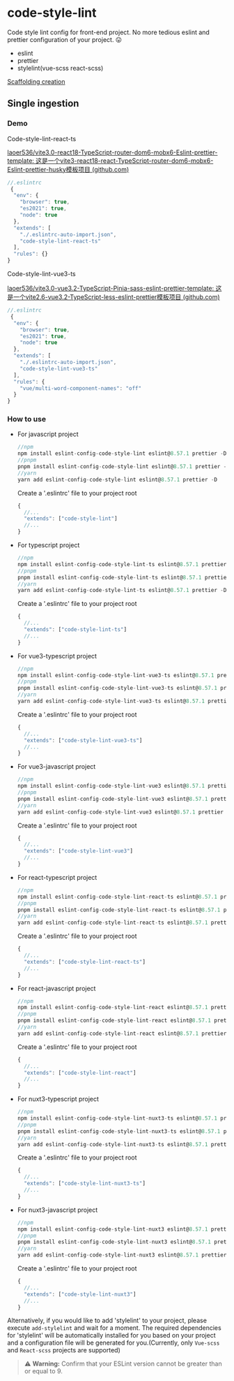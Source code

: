 # code-style-lint

Code style lint config for front-end project. No more tedious eslint and prettier configuration of your project. 😛

- eslint
- prettier
- stylelint(vue-scss react-scss)

[Scaffolding creation](./packages/create-code-style-lint)

## Single ingestion

### Demo

Code-style-lint-react-ts

[laoer536/vite3.0-react18-TypeScript-router-dom6-mobx6-Eslint-prettier-template: 这是一个vite3-react18-react-TypeScript-router-dom6-mobx6-Eslint-prettier-husky模板项目 (github.com)](https://github.com/laoer536/vite3.0-react18-TypeScript-router-dom6-mobx6-Eslint-prettier-template)

```js
//.eslintrc
 {
  "env": {
    "browser": true,
    "es2021": true,
    "node": true
  },
  "extends": [
    "./.eslintrc-auto-import.json",
    "code-style-lint-react-ts"
  ],
  "rules": {}
}
```

Code-style-lint-vue3-ts

[laoer536/vite3.0-vue3.2-TypeScript-Pinia-sass-eslint-prettier-template: 这是一个vite2.6-vue3.2-TypeScript-less-eslint-prettier模板项目 (github.com)](https://github.com/laoer536/vite3.0-vue3.2-TypeScript-Pinia-sass-eslint-prettier-template)

```js
//.eslintrc
 {
  "env": {
    "browser": true,
    "es2021": true,
    "node": true
  },
  "extends": [
    "./.eslintrc-auto-import.json",
    "code-style-lint-vue3-ts"
  ],
  "rules": {
    "vue/multi-word-component-names": "off"
  }
}
```

### How to use

- For javascript project

  ```js
  //npm
  npm install eslint-config-code-style-lint eslint@8.57.1 prettier -D
  //pnpm 
  pnpm install eslint-config-code-style-lint eslint@8.57.1 prettier -D
  //yarn
  yarn add eslint-config-code-style-lint eslint@8.57.1 prettier -D
  ```

  Create a '.eslintrc' file to your project root

  ```javascript
  {
    //...
    "extends": ["code-style-lint"]
    //...
  }
  ```

- For typescript project

  ```js
  //npm
  npm install eslint-config-code-style-lint-ts eslint@8.57.1 prettier -D
  //pnpm 
  pnpm install eslint-config-code-style-lint-ts eslint@8.57.1 prettier -D
  //yarn
  yarn add eslint-config-code-style-lint-ts eslint@8.57.1 prettier -D
  ```

  Create a '.eslintrc' file to your project root

  ```javascript
  {
    //...
    "extends": ["code-style-lint-ts"]
    //...
  }
  ```

- For vue3-typescript project

  ```js
  //npm
  npm install eslint-config-code-style-lint-vue3-ts eslint@8.57.1 prettier -D
  //pnpm 
  pnpm install eslint-config-code-style-lint-vue3-ts eslint@8.57.1 prettier -D
  //yarn
  yarn add eslint-config-code-style-lint-vue3-ts eslint@8.57.1 prettier -D
  ```

  Create a '.eslintrc' file to your project root

  ```javascript
  {
    //...
    "extends": ["code-style-lint-vue3-ts"]
    //...
  }
  ```

- For vue3-javascript project

  ```js
  //npm
  npm install eslint-config-code-style-lint-vue3 eslint@8.57.1 prettier -D
  //pnpm 
  pnpm install eslint-config-code-style-lint-vue3 eslint@8.57.1 prettier -D
  //yarn
  yarn add eslint-config-code-style-lint-vue3 eslint@8.57.1 prettier -D
  ```
  
  Create a '.eslintrc' file to your project root

  ```javascript
  {
    //...
    "extends": ["code-style-lint-vue3"]
    //...
  }
  ```
  
- For react-typescript project

  ```js
  //npm
  npm install eslint-config-code-style-lint-react-ts eslint@8.57.1 prettier -D
  //pnpm 
  pnpm install eslint-config-code-style-lint-react-ts eslint@8.57.1 prettier -D
  //yarn
  yarn add eslint-config-code-style-lint-react-ts eslint@8.57.1 prettier -D
  ```

  Create a '.eslintrc' file to your project root

  ```javascript
  {
    //...
    "extends": ["code-style-lint-react-ts"]
    //...
  }
  ```

- For react-javascript project

  ```js
  //npm
  npm install eslint-config-code-style-lint-react eslint@8.57.1 prettier -D
  //pnpm 
  pnpm install eslint-config-code-style-lint-react eslint@8.57.1 prettier -D
  //yarn
  yarn add eslint-config-code-style-lint-react eslint@8.57.1 prettier -D
  ```

  Create a '.eslintrc' file to your project root

  ```javascript
  {
    //...
    "extends": ["code-style-lint-react"]
    //...
  }
  ```

- For nuxt3-typescript project

  ```js
  //npm
  npm install eslint-config-code-style-lint-nuxt3-ts eslint@8.57.1 prettier -D
  //pnpm 
  pnpm install eslint-config-code-style-lint-nuxt3-ts eslint@8.57.1 prettier -D
  //yarn
  yarn add eslint-config-code-style-lint-nuxt3-ts eslint@8.57.1 prettier -D
  ```

  Create a '.eslintrc' file to your project root

  ```javascript
  {
    //...
    "extends": ["code-style-lint-nuxt3-ts"]
    //...
  }
  ```

- For nuxt3-javascript project

  ```js
  //npm
  npm install eslint-config-code-style-lint-nuxt3 eslint@8.57.1 prettier -D
  //pnpm 
  pnpm install eslint-config-code-style-lint-nuxt3 eslint@8.57.1 prettier -D
  //yarn
  yarn add eslint-config-code-style-lint-nuxt3 eslint@8.57.1 prettier -D
  ```

  Create a '.eslintrc' file to your project root

  ```javascript
  {
    //...
    "extends": ["code-style-lint-nuxt3"]
    //...
  }
  ```


Alternatively, if you would like to add 'stylelint' to your project, please execute `add-stylelint` and wait for a moment. The required dependencies for 'stylelint' will be automatically installed for you based on your project and a configuration file will be generated for you.(Currently, only `Vue-scss` and `React-scss` projects are supported)

> :warning: **Warning:** Confirm that your ESLint version cannot be greater than or equal to 9.
